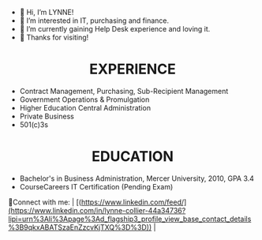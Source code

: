 - 👋 Hi, I’m LYNNE!
- 👀 I’m interested in IT, purchasing and finance.
- 🌱 I’m currently gaining Help Desk experience and loving it.
- 💞️ Thanks for visiting!


<div align="center">
  <h1>EXPERIENCE</h1>
</div>

- Contract Management, Purchasing, Sub-Recipient Management
- Government Operations & Promulgation
- Higher Education Central Administration
- Private Business
- 501(c)3s


<div align="center">
  <h1>EDUCATION</h1>
</div>

- Bachelor's in Business Administration, Mercer University, 2010, GPA 3.4
- CourseCareers IT Certification (Pending Exam)


🤳Connect with me:
| [(https://www.linkedin.com/feed/](https://www.linkedin.com/in/lynne-collier-44a34736?lipi=urn%3Ali%3Apage%3Ad_flagship3_profile_view_base_contact_details%3B9qkxABATSzaEnZzcvKjTXQ%3D%3D)) |
 

<!---
klcollier/klcollier is a ✨ special ✨ repository because its `README.md` (this file) appears on your GitHub profile.
You can click the Preview link to take a look at your changes.
--->

